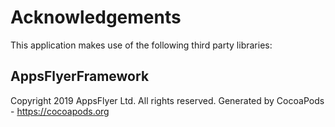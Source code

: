 # Acknowledgements
This application makes use of the following third party libraries:

## AppsFlyerFramework

Copyright 2019 AppsFlyer Ltd. All rights reserved.
Generated by CocoaPods - https://cocoapods.org
